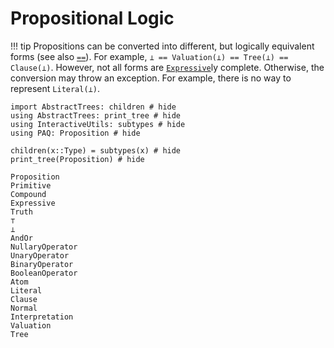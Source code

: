 
# Propositional Logic

!!! tip
    Propositions can be converted into different, but logically equivalent forms (see also [`==`](@ref)). For example, ```⊥ == Valuation(⊥) == Tree(⊥) == Clause(⊥)```. However, not all forms are [`Expressive`](@ref)ly complete. Otherwise, the conversion may throw an exception. For example, there is no way to represent ```Literal(⊥)```.

```@example
import AbstractTrees: children # hide
using AbstractTrees: print_tree # hide
using InteractiveUtils: subtypes # hide
using PAQ: Proposition # hide

children(x::Type) = subtypes(x) # hide
print_tree(Proposition) # hide
```

```@docs
Proposition
Primitive
Compound
Expressive
Truth
⊤
⊥
AndOr
NullaryOperator
UnaryOperator
BinaryOperator
BooleanOperator
Atom
Literal
Clause
Normal
Interpretation
Valuation
Tree
```
